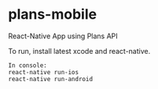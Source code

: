 # plans-mobile

React-Native App using Plans API

To run, install latest xcode and react-native.

    In console: 
    react-native run-ios
    react-native run-android


